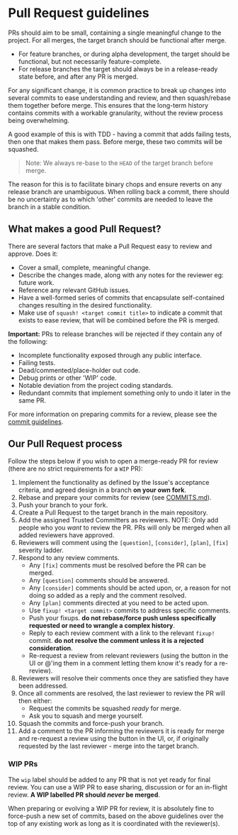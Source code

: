 # Pull Request guidelines

PRs should aim to be small, containing a single meaningful change to
the project. For all merges, the target branch should be functional
after merge.
- For feature branches, or during alpha development, the target should
  be functional, but not necessarily feature-complete.
- For release branches the target should always be in a release-ready
  state before, and after any PR is merged.

For any significant change, it is common practice to break up changes
into several commits to ease understanding and review, and then
squash/rebase them together before merge. This ensures that the
long-term history contains commits with a workable granularity, without
the review process being overwhelming.

A good example of this is with TDD - having a commit that adds failing
tests, then one that makes them pass. Before merge, these two commits
will be squashed.

> Note: We always re-base to the `HEAD` of the target branch before
> merge.

The reason for this is to facilitate binary chops and ensure reverts on
any release branch are unambiguous. When rolling back a commit, there
should be no uncertainty as to which 'other' commits are needed to leave
the branch in a stable condition.


## What makes a good Pull Request?

There are several factors that make a Pull Request easy to review and
approve. Does it:

- Cover a small, complete, meaningful change.
- Describe the changes made, along with any notes for the reviewer eg:
  future work.
- Reference any relevant GitHub issues.
- Have a well-formed series of commits that encapsulate self-contained
  changes resulting in the desired functionality.
- Make use of `squash! <target commit title>` to indicate a commit that
  exists to ease review, that will be combined before the PR is merged.

**Important:** PRs to release branches will be rejected if they contain
any of the following:

- Incomplete functionality exposed through any public interface.
- Failing tests.
- Dead/commented/place-holder out code.
- Debug prints or other 'WIP' code.
- Notable deviation from the project coding standards.
- Redundant commits that implement something only to undo it later in
  the same PR.

For more information on preparing commits for a review, please see the
[commit guidelines](COMMITS.md).


## Our Pull Request process

Follow the steps below if you wish to open a merge-ready PR for review
(there are no strict requirements for a `WIP` PR):

1. Implement the functionality as defined by the Issue's acceptance
   criteria, and agreed design in a branch **on your own fork**.
2. Rebase and prepare your commits for review (see
   [COMMITS.md](COMMITS.md)).
3. Push your branch to your fork.
4. Create a Pull Request to the target branch in the main repository.
5. Add the assigned Trusted Committers as reviewers. NOTE: Only add
   people who you _want_ to review the PR. PRs will only be merged when
   all added reviewers have approved.
6. Reviewers will comment using the `[question]`, `[consider]`,
   `[plan]`, `[fix]` severity ladder.
7. Respond to any review comments.
    - Any `[fix]` comments must be resolved before the PR can be merged.
    - Any `[question]` comments should be answered.
    - Any `[consider]` comments should be acted upon, or, a reason for
      not doing so added as a reply and the comment resolved.
    - Any `[plan]` comments directed at you need to be acted upon.
    - Use `fixup! <target commit>` commits to address specific comments.
    - Push your fixups. **do not rebase/force push unless specifically
      requested or need to wrangle a complex history**.
    - Reply to each review comment with a link to the relevant `fixup!`
      commit. **do not resolve the comment unless it is a rejected
      consideration**.
    - Re-request a review from relevant reviewers (using the button in
      the UI or @'ing them in a comment letting them know it's ready for
      a re-review).
8. Reviewers will resolve their comments once they are satisfied they
   have been addressed.
9. Once all comments are resolved, the last reviewer to review the PR
   will then either:
    - Request the commits be squashed _ready_ for merge.
    - Ask you to squash and merge yourself.
10. Squash the commits and force-push your branch.
11. Add a comment to the PR informing the reviewers it is ready for
    merge and re-request a review using the button in the UI, or, if
    originally requested by the last reviewer - merge into the target
    branch.

### WIP PRs

The `wip` label should be added to any PR that is not yet ready for
final review. You can use a WIP PR to ease sharing, discussion or for
an in-flight review. **A WIP labelled PR should _never_ be merged**.

When preparing  or evolving a WIP PR for review, it is absolutely fine
to force-push a new set of commits, based on the above guidelines over
the top of any existing work as long as it is coordinated with the
reviewer(s).
